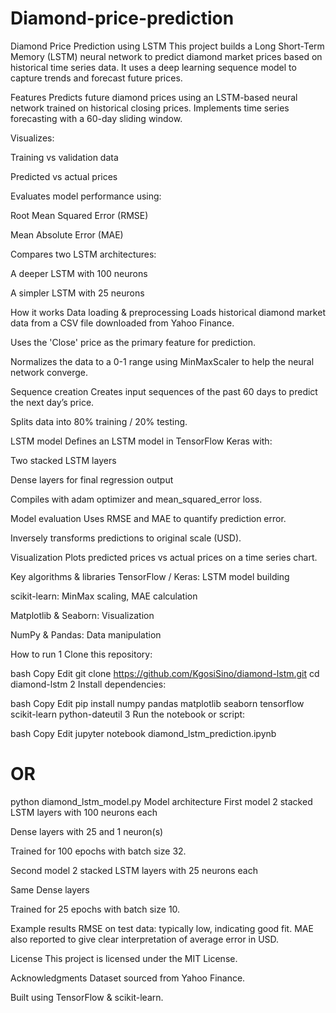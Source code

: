 # Diamond-price-prediction
Diamond Price Prediction using LSTM
This project builds a Long Short-Term Memory (LSTM) neural network to predict diamond market prices based on historical time series data.
It uses a deep learning sequence model to capture trends and forecast future prices.

 Features
Predicts future diamond prices using an LSTM-based neural network trained on historical closing prices.
Implements time series forecasting with a 60-day sliding window.

Visualizes:

Training vs validation data

Predicted vs actual prices

 Evaluates model performance using:

Root Mean Squared Error (RMSE)

Mean Absolute Error (MAE)

 Compares two LSTM architectures:

A deeper LSTM with 100 neurons

A simpler LSTM with 25 neurons

 How it works
 Data loading & preprocessing
Loads historical diamond market data from a CSV file downloaded from Yahoo Finance.

Uses the 'Close' price as the primary feature for prediction.

Normalizes the data to a 0-1 range using MinMaxScaler to help the neural network converge.

 Sequence creation
Creates input sequences of the past 60 days to predict the next day’s price.

Splits data into 80% training / 20% testing.

LSTM model
Defines an LSTM model in TensorFlow Keras with:

Two stacked LSTM layers

Dense layers for final regression output

Compiles with adam optimizer and mean_squared_error loss.

 Model evaluation
Uses RMSE and MAE to quantify prediction error.

Inversely transforms predictions to original scale (USD).

 Visualization
Plots predicted prices vs actual prices on a time series chart.


 Key algorithms & libraries
TensorFlow / Keras: LSTM model building

scikit-learn: MinMax scaling, MAE calculation

Matplotlib & Seaborn: Visualization

NumPy & Pandas: Data manipulation

 How to run
1️ Clone this repository:

bash
Copy
Edit
git clone https://github.com/KgosiSino/diamond-lstm.git
cd diamond-lstm
2️ Install dependencies:

bash
Copy
Edit
pip install numpy pandas matplotlib seaborn tensorflow scikit-learn python-dateutil
3️ Run the notebook or script:

bash
Copy
Edit
jupyter notebook diamond_lstm_prediction.ipynb
# OR
python diamond_lstm_model.py
Model architecture
 First model
2 stacked LSTM layers with 100 neurons each

Dense layers with 25 and 1 neuron(s)

Trained for 100 epochs with batch size 32.

 Second model
2 stacked LSTM layers with 25 neurons each

Same Dense layers

Trained for 25 epochs with batch size 10.

 Example results
RMSE on test data: typically low, indicating good fit.
MAE also reported to give clear interpretation of average error in USD.



License
This project is licensed under the MIT License.

Acknowledgments
Dataset sourced from Yahoo Finance.

Built using TensorFlow & scikit-learn.

